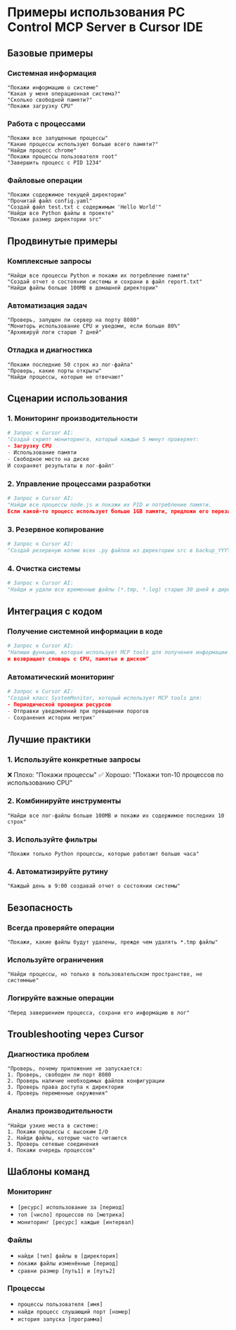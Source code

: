 # Примеры использования PC Control MCP Server в Cursor IDE

## Базовые примеры

### Системная информация

```
"Покажи информацию о системе"
"Какая у меня операционная система?"
"Сколько свободной памяти?"
"Покажи загрузку CPU"
```

### Работа с процессами

```
"Покажи все запущенные процессы"
"Какие процессы используют больше всего памяти?"
"Найди процесс chrome"
"Покажи процессы пользователя root"
"Завершить процесс с PID 1234"
```

### Файловые операции

```
"Покажи содержимое текущей директории"
"Прочитай файл config.yaml"
"Создай файл test.txt с содержимым 'Hello World'"
"Найди все Python файлы в проекте"
"Покажи размер директории src"
```

## Продвинутые примеры

### Комплексные запросы

```
"Найди все процессы Python и покажи их потребление памяти"
"Создай отчет о состоянии системы и сохрани в файл report.txt"
"Найди файлы больше 100MB в домашней директории"
```

### Автоматизация задач

```
"Проверь, запущен ли сервер на порту 8080"
"Мониторь использование CPU и уведоми, если больше 80%"
"Архивируй логи старше 7 дней"
```

### Отладка и диагностика

```
"Покажи последние 50 строк из лог-файла"
"Проверь, какие порты открыты"
"Найди процессы, которые не отвечают"
```

## Сценарии использования

### 1. Мониторинг производительности

```python
# Запрос к Cursor AI:
"Создай скрипт мониторинга, который каждые 5 минут проверяет:
- Загрузку CPU
- Использование памяти
- Свободное место на диске
И сохраняет результаты в лог-файл"
```

### 2. Управление процессами разработки

```python
# Запрос к Cursor AI:
"Найди все процессы node.js и покажи их PID и потребление памяти.
Если какой-то процесс использует больше 1GB памяти, предложи его перезапустить"
```

### 3. Резервное копирование

```python
# Запрос к Cursor AI:
"Создай резервную копию всех .py файлов из директории src в backup_YYYYMMDD"
```

### 4. Очистка системы

```python
# Запрос к Cursor AI:
"Найди и удали все временные файлы (*.tmp, *.log) старше 30 дней в директории проекта"
```

## Интеграция с кодом

### Получение системной информации в коде

```python
# Запрос к Cursor AI:
"Напиши функцию, которая использует MCP tools для получения информации о системе
и возвращает словарь с CPU, памятью и диском"
```

### Автоматический мониторинг

```python
# Запрос к Cursor AI:
"Создай класс SystemMonitor, который использует MCP tools для:
- Периодической проверки ресурсов
- Отправки уведомлений при превышении порогов
- Сохранения истории метрик"
```

## Лучшие практики

### 1. Используйте конкретные запросы

❌ Плохо: "Покажи процессы"
✅ Хорошо: "Покажи топ-10 процессов по использованию CPU"

### 2. Комбинируйте инструменты

```
"Найди все лог-файлы больше 100MB и покажи их содержимое последних 10 строк"
```

### 3. Используйте фильтры

```
"Покажи только Python процессы, которые работают больше часа"
```

### 4. Автоматизируйте рутину

```
"Каждый день в 9:00 создавай отчет о состоянии системы"
```

## Безопасность

### Всегда проверяйте операции

```
"Покажи, какие файлы будут удалены, прежде чем удалять *.tmp файлы"
```

### Используйте ограничения

```
"Найди процессы, но только в пользовательском пространстве, не системные"
```

### Логируйте важные операции

```
"Перед завершением процесса, сохрани его информацию в лог"
```

## Troubleshooting через Cursor

### Диагностика проблем

```
"Проверь, почему приложение не запускается:
1. Проверь, свободен ли порт 8080
2. Проверь наличие необходимых файлов конфигурации
3. Проверь права доступа к директории
4. Проверь переменные окружения"
```

### Анализ производительности

```
"Найди узкие места в системе:
1. Покажи процессы с высоким I/O
2. Найди файлы, которые часто читаются
3. Проверь сетевые соединения
4. Покажи очередь процессов"
```

## Шаблоны команд

### Мониторинг
- `[ресурс] использование за [период]`
- `топ [число] процессов по [метрика]`
- `мониторинг [ресурс] каждые [интервал]`

### Файлы
- `найди [тип] файлы в [директория]`
- `покажи файлы изменённые [период]`
- `сравни размер [путь1] и [путь2]`

### Процессы
- `процессы пользователя [имя]`
- `найди процесс слушающий порт [номер]`
- `история запуска [программа]`